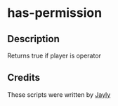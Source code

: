 # has-permission

## Description

Returns true if player is operator

## Credits

These scripts were written by [Jayly](https://github.com/JaylyDev)
